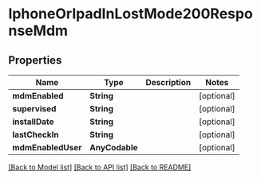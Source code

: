 # IphoneOrIpadInLostMode200ResponseMdm

## Properties
Name | Type | Description | Notes
------------ | ------------- | ------------- | -------------
**mdmEnabled** | **String** |  | [optional] 
**supervised** | **String** |  | [optional] 
**installDate** | **String** |  | [optional] 
**lastCheckIn** | **String** |  | [optional] 
**mdmEnabledUser** | **AnyCodable** |  | [optional] 

[[Back to Model list]](../README.md#documentation-for-models) [[Back to API list]](../README.md#documentation-for-api-endpoints) [[Back to README]](../README.md)


